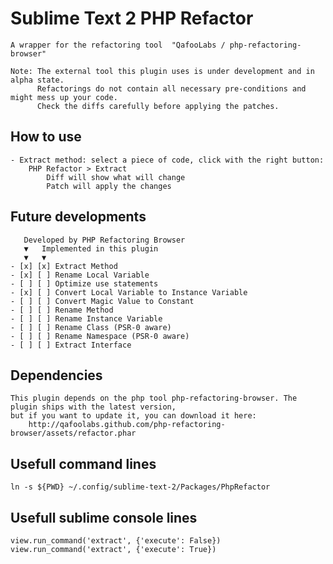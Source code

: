# Sublime Text 2 PHP Refactor

    A wrapper for the refactoring tool  "QafooLabs / php-refactoring-browser"

    Note: The external tool this plugin uses is under development and in alpha state.
          Refactorings do not contain all necessary pre-conditions and might mess up your code.
          Check the diffs carefully before applying the patches.

## How to use

    - Extract method: select a piece of code, click with the right button:
        PHP Refactor > Extract
            Diff will show what will change
            Patch will apply the changes

## Future developments

       Developed by PHP Refactoring Browser
       ▼   Implemented in this plugin
       ▼   ▼
    - [x] [x] Extract Method
    - [x] [ ] Rename Local Variable
    - [ ] [ ] Optimize use statements
    - [x] [ ] Convert Local Variable to Instance Variable
    - [ ] [ ] Convert Magic Value to Constant
    - [ ] [ ] Rename Method
    - [ ] [ ] Rename Instance Variable
    - [ ] [ ] Rename Class (PSR-0 aware)
    - [ ] [ ] Rename Namespace (PSR-0 aware)
    - [ ] [ ] Extract Interface

## Dependencies

    This plugin depends on the php tool php-refactoring-browser. The plugin ships with the latest version,
    but if you want to update it, you can download it here:
        http://qafoolabs.github.com/php-refactoring-browser/assets/refactor.phar

## Usefull command lines

    ln -s ${PWD} ~/.config/sublime-text-2/Packages/PhpRefactor

## Usefull sublime console lines

    view.run_command('extract', {'execute': False})
    view.run_command('extract', {'execute': True})